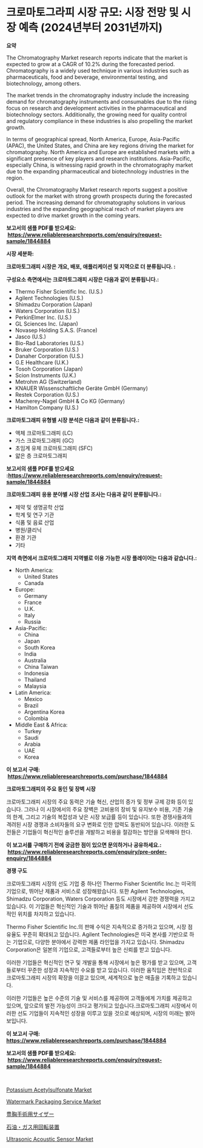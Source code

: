 <p><h1>크로마토그라피 시장 규모: 시장 전망 및 시장 예측 (2024년부터 2031년까지)</h1></p><p><strong>요약</strong></p>
<p><p>The Chromatography Market research reports indicate that the market is expected to grow at a CAGR of 10.2% during the forecasted period. Chromatography is a widely used technique in various industries such as pharmaceuticals, food and beverage, environmental testing, and biotechnology, among others.</p><p>The market trends in the chromatography industry include the increasing demand for chromatography instruments and consumables due to the rising focus on research and development activities in the pharmaceutical and biotechnology sectors. Additionally, the growing need for quality control and regulatory compliance in these industries is also propelling the market growth.</p><p>In terms of geographical spread, North America, Europe, Asia-Pacific (APAC), the United States, and China are key regions driving the market for chromatography. North America and Europe are established markets with a significant presence of key players and research institutions. Asia-Pacific, especially China, is witnessing rapid growth in the chromatography market due to the expanding pharmaceutical and biotechnology industries in the region.</p><p>Overall, the Chromatography Market research reports suggest a positive outlook for the market with strong growth prospects during the forecasted period. The increasing demand for chromatography solutions in various industries and the expanding geographical reach of market players are expected to drive market growth in the coming years.</p></p>
<p><strong>보고서의 샘플 PDF를 받으세요: &nbsp;<a href="https://www.reliableresearchreports.com/enquiry/request-sample/1844884">https://www.reliableresearchreports.com/enquiry/request-sample/1844884</a></strong></p>
<p><strong>시장 세분화:</strong></p>
<p><strong> 크로마토그래피 시장은 개요, 배포, 애플리케이션 및 지역으로 더 분류됩니다. :</strong></p>
<p><strong>구성요소 측면에서는 크로마토그래피 시장은 다음과 같이 분류됩니다.:</strong></p>
<p><ul><li>Thermo Fisher Scientific Inc. (U.S.)</li><li>Agilent Technologies (U.S.)</li><li>Shimadzu Corporation (Japan)</li><li>Waters Corporation (U.S.)</li><li>PerkinElmer Inc. (U.S.)</li><li>GL Sciences Inc. (Japan)</li><li>Novasep Holding S.A.S. (France)</li><li>Jasco (U.S.)</li><li>Bio-Rad Laboratories (U.S.)</li><li>Bruker Corporation (U.S.)</li><li>Danaher Corporation (U.S.)</li><li>G.E Healthcare (U.K.)</li><li>Tosoh Corporation (Japan)</li><li>Scion Instruments (U.K.)</li><li>Metrohm AG (Switzerland)</li><li>KNAUER Wissenschaftliche Geräte GmbH (Germany)</li><li>Restek Corporation (U.S.)</li><li>Macherey-Nagel GmbH & Co KG (Germany)</li><li>Hamilton Company (U.S.)</li></ul></p>
<p><strong> 크로마토그래피 유형별 시장 분석은 다음과 같이 분류됩니다.:</strong></p>
<p><ul><li>액체 크로마토그래피 (LC)</li><li>가스 크로마토그래피 (GC)</li><li>초임계 유체 크로마토그래피 (SFC)</li><li>얇은 층 크로마토그래피</li></ul></p>
<p><strong>보고서의 샘플 PDF를 받으세요 :<a href="https://www.reliableresearchreports.com/enquiry/request-sample/1844884">https://www.reliableresearchreports.com/enquiry/request-sample/1844884</a></strong></p>
<p><strong> 크로마토그래피 응용 분야별 시장 산업 조사는 다음과 같이 분류됩니다.:</strong></p>
<p><ul><li>제약 및 생명공학 산업</li><li>학계 및 연구 기관</li><li>식품 및 음료 산업</li><li>병원/클리닉</li><li>환경 기관</li><li>기타</li></ul></p>
<p><strong>지역 측면에서 크로마토그래피 지역별로 이용 가능한 시장 플레이어는 다음과 같습니다.:</strong></p>
<p><ul>
    <li>
        North America:
        <ul>
            <li>United States</li>
            <li>Canada</li>
        </ul>
    </li>
    <li>
        Europe:
        <ul>
            <li>Germany</li>
            <li>France</li>
            <li>U.K.</li>
            <li>Italy</li>
            <li>Russia</li>
        </ul>
    </li>
    <li>
        Asia-Pacific:
        <ul>
            <li>China</li>
            <li>Japan</li>
            <li>South Korea</li>
            <li>India</li>
            <li>Australia</li>
            <li>China Taiwan</li>
            <li>Indonesia</li>
            <li>Thailand</li>
            <li>Malaysia</li>
        </ul>
    </li>
    <li>
        Latin America:
        <ul>
            <li>Mexico</li>
            <li>Brazil</li>
            <li>Argentina Korea</li>
            <li>Colombia</li>
        </ul>
    </li>
    <li>
        Middle East & Africa:
        <ul>
            <li>Turkey</li>
            <li>Saudi</li>
            <li>Arabia</li>
            <li>UAE</li>
            <li>Korea</li>
        </ul>
    </li>
    </ul></p>
<p><strong>이 보고서 구매: &nbsp;<a href="https://www.reliableresearchreports.com/purchase/1844884">https://www.reliableresearchreports.com/purchase/1844884</a></strong></p>
<p><strong>크로마토그래피의 주요 동인 및 장벽 시장</strong></p>
<p><p>크로마토그래피 시장의 주요 동력은 기술 혁신, 산업의 증가 및 정부 규제 강화 등이 있습니다. 그러나 이 시장에서의 주요 장벽은 고비용의 장비 및 유지보수 비용, 기존 기술의 한계, 그리고 기술의 복잡성과 낮은 시장 보급률 등이 있습니다. 또한 경쟁사들과의 격려된 시장 경쟁과 소비자들의 요구 변화로 인한 압력도 동반되어 있습니다. 이러한 도전들은 기업들이 혁신적인 솔루션을 개발하고 비용을 절감하는 방안을 모색해야 한다.</p></p>
<p><strong>이 보고서를 구매하기 전에 궁금한 점이 있으면 문의하거나 공유하세요.: &nbsp;<a href="https://www.reliableresearchreports.com/enquiry/pre-order-enquiry/1844884">https://www.reliableresearchreports.com/enquiry/pre-order-enquiry/1844884</a></strong></p>
<p><strong>경쟁 구도</strong></p>
<p><p>크로마토그래피 시장의 선도 기업 중 하나인 Thermo Fisher Scientific Inc.는 미국의 기업으로, 뛰어난 제품과 서비스로 성장해왔습니다. 또한 Agilent Technologies, Shimadzu Corporation, Waters Corporation 등도 시장에서 강한 경쟁력을 가지고 있습니다. 이 기업들은 혁신적인 기술과 뛰어난 품질의 제품을 제공하여 시장에서 선도적인 위치를 차지하고 있습니다.</p><p>Thermo Fisher Scientific Inc.의 판매 수익은 지속적으로 증가하고 있으며, 시장 점유율도 꾸준히 확대되고 있습니다. Agilent Technologies은 미국 본사를 기반으로 하는 기업으로, 다양한 분야에서 강력한 제품 라인업을 가지고 있습니다. Shimadzu Corporation은 일본의 기업으로, 고객들로부터 높은 신뢰를 받고 있습니다.</p><p>이러한 기업들은 혁신적인 연구 및 개발을 통해 시장에서 높은 평가를 받고 있으며, 고객들로부터 꾸준한 성장과 지속적인 수요를 받고 있습니다. 이러한 움직임은 전반적으로 크로마토그래피 시장의 확장을 이끌고 있으며, 세계적으로 높은 매출을 기록하고 있습니다.</p><p>이러한 기업들은 높은 수준의 기술 및 서비스를 제공하여 고객들에게 가치를 제공하고 있으며, 앞으로의 발전 가능성이 크다고 평가되고 있습니다.크로마토그래피 시장에서 이러한 선도 기업들이 지속적인 성장을 이루고 있을 것으로 예상되며, 시장의 미래는 밝아 보입니다.</p></p>
<p><strong>이 보고서 구매: &nbsp; <a href="https://www.reliableresearchreports.com/purchase/1844884">https://www.reliableresearchreports.com/purchase/1844884</a></strong></p>
<p><strong>보고서의 샘플 PDF를 받으세요: &nbsp;<a href="https://www.reliableresearchreports.com/enquiry/request-sample/1844884">https://www.reliableresearchreports.com/enquiry/request-sample/1844884</a></strong><strong></strong></p>
<p>&nbsp;</p>
<p><p><a href="https://github.com/FassouRP/Market-Research-Report-List-3/blob/main/potassium-acetylsulfonate-market.md">Potassium Acetylsulfonate Market</a></p><p><a href="https://github.com/rahu1506/Market-Research-Report-List-3/blob/main/watermark-packaging-service-market.md">Watermark Packaging Service Market</a></p><p><a href="https://medium.com/@novabrown3/%E4%B9%B3%E6%88%BF%E3%82%A4%E3%83%B3%E3%83%97%E3%83%A9%E3%83%B3%E3%83%88%E3%82%B5%E3%82%A4%E3%82%B6%E3%83%BC%E5%B8%82%E5%A0%B4%E3%81%AE%E6%B4%9E%E5%AF%9F-%E5%B8%82%E5%A0%B4%E5%8B%95%E5%90%91-%E6%88%90%E9%95%B7-2024%E5%B9%B4%E3%81%8B%E3%82%892031%E5%B9%B4%E3%81%BE%E3%81%A7%E3%81%AE%E4%BA%88%E6%B8%AC-55fe66ec6133">豊胸手術用サイザー</a></p><p><a href="https://github.com/nxboeu02965442/Market-Research-Report-List-1/blob/main/9130201186114.md">石油・ガス用回転装置</a></p><p><a href="https://view.publitas.com/reportprime-1/ultrasonic-acoustic-sensor-market-size-global-industry-overview-market-segmentation-and-forecast-2024-to-2031/">Ultrasonic Acoustic Sensor Market</a></p></p>